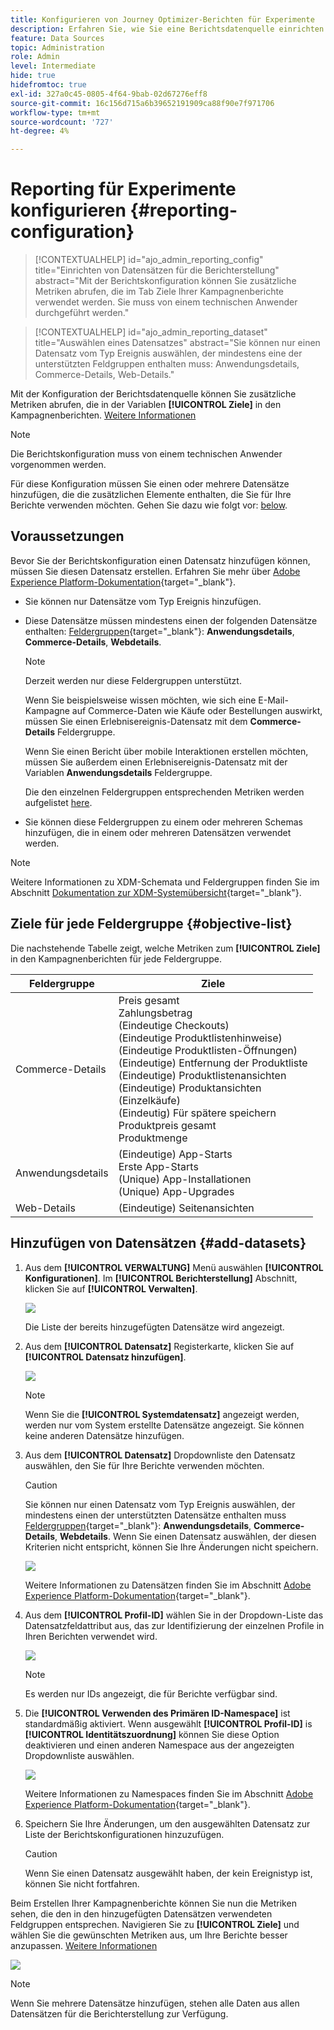 ```yaml
---
title: Konfigurieren von Journey Optimizer-Berichten für Experimente
description: Erfahren Sie, wie Sie eine Berichtsdatenquelle einrichten.
feature: Data Sources
topic: Administration
role: Admin
level: Intermediate
hide: true
hidefromtoc: true
exl-id: 327a0c45-0805-4f64-9bab-02d67276eff8
source-git-commit: 16c156d715a6b39652191909ca88f90e7f971706
workflow-type: tm+mt
source-wordcount: '727'
ht-degree: 4%

---
```


# Reporting für Experimente konfigurieren {#reporting-configuration}

>[!CONTEXTUALHELP]
>id="ajo_admin_reporting_config"
>title="Einrichten von Datensätzen für die Berichterstellung"
>abstract="Mit der Berichtskonfiguration können Sie zusätzliche Metriken abrufen, die im Tab Ziele Ihrer Kampagnenberichte verwendet werden. Sie muss von einem technischen Anwender durchgeführt werden."

>[!CONTEXTUALHELP]
>id="ajo_admin_reporting_dataset"
>title="Auswählen eines Datensatzes"
>abstract="Sie können nur einen Datensatz vom Typ Ereignis auswählen, der mindestens eine der unterstützten Feldgruppen enthalten muss: Anwendungsdetails, Commerce-Details, Web-Details."

<!--The reporting data source configuration allows you to define a connection to a system in order to retrieve additional information that will be used in your reports.-->

Mit der Konfiguration der Berichtsdatenquelle können Sie zusätzliche Metriken abrufen, die in der Variablen **[!UICONTROL Ziele]** in den Kampagnenberichten. [Weitere Informationen](content-experiment.md#objectives-global)

>[!NOTE]
>
>Die Berichtskonfiguration muss von einem technischen Anwender vorgenommen werden. <!--Rights?-->

Für diese Konfiguration müssen Sie einen oder mehrere Datensätze hinzufügen, die die zusätzlichen Elemente enthalten, die Sie für Ihre Berichte verwenden möchten. Gehen Sie dazu wie folgt vor: [below](#add-datasets).

<!--
➡️ [Discover this feature in video](#video)
-->

## Voraussetzungen


Bevor Sie der Berichtskonfiguration einen Datensatz hinzufügen können, müssen Sie diesen Datensatz erstellen. Erfahren Sie mehr über [Adobe Experience Platform-Dokumentation](https://experienceleague.adobe.com/docs/experience-platform/catalog/datasets/user-guide.html?lang=en#create){target=&quot;_blank&quot;}.

* Sie können nur Datensätze vom Typ Ereignis hinzufügen.

* Diese Datensätze müssen mindestens einen der folgenden Datensätze enthalten: [Feldergruppen](https://experienceleague.adobe.com/docs/experience-platform/xdm/tutorials/create-schema-ui.html#field-group){target=&quot;_blank&quot;}: **Anwendungsdetails**, **Commerce-Details**, **Webdetails**.

   >[!NOTE]
   >
   >Derzeit werden nur diese Feldergruppen unterstützt.

   Wenn Sie beispielsweise wissen möchten, wie sich eine E-Mail-Kampagne auf Commerce-Daten wie Käufe oder Bestellungen auswirkt, müssen Sie einen Erlebnisereignis-Datensatz mit dem **Commerce-Details** Feldergruppe.

   Wenn Sie einen Bericht über mobile Interaktionen erstellen möchten, müssen Sie außerdem einen Erlebnisereignis-Datensatz mit der Variablen **Anwendungsdetails** Feldergruppe.

   Die den einzelnen Feldergruppen entsprechenden Metriken werden aufgelistet [here](#objective-list).

* Sie können diese Feldergruppen zu einem oder mehreren Schemas hinzufügen, die in einem oder mehreren Datensätzen verwendet werden.

>[!NOTE]
>
>Weitere Informationen zu XDM-Schemata und Feldergruppen finden Sie im Abschnitt [Dokumentation zur XDM-Systemübersicht](https://experienceleague.adobe.com/docs/experience-platform/xdm/home.html?lang=de){target=&quot;_blank&quot;}.

## Ziele für jede Feldergruppe {#objective-list}

Die nachstehende Tabelle zeigt, welche Metriken zum **[!UICONTROL Ziele]** in den Kampagnenberichten für jede Feldergruppe.

| Feldergruppe | Ziele |
|--- |--- |
| Commerce-Details | Preis gesamt<br>Zahlungsbetrag<br>(Eindeutige Checkouts)<br>(Eindeutige Produktlistenhinweise)<br>(Eindeutige Produktlisten-Öffnungen)<br>(Eindeutige) Entfernung der Produktliste<br>(Eindeutige) Produktlistenansichten<br>(Eindeutige) Produktansichten<br>(Einzelkäufe)<br>(Eindeutig) Für spätere speichern<br>Produktpreis gesamt<br>Produktmenge |
| Anwendungsdetails | (Eindeutige) App-Starts<br>Erste App-Starts<br>(Unique) App-Installationen<br>(Unique) App-Upgrades |
| Web-Details | (Eindeutige) Seitenansichten |

## Hinzufügen von Datensätzen {#add-datasets}

1. Aus dem **[!UICONTROL VERWALTUNG]** Menü auswählen **[!UICONTROL Konfigurationen]**. Im  **[!UICONTROL Berichterstellung]** Abschnitt, klicken Sie auf **[!UICONTROL Verwalten]**.

   ![](assets/reporting-config-menu.png)

   Die Liste der bereits hinzugefügten Datensätze wird angezeigt.

1. Aus dem **[!UICONTROL Datensatz]** Registerkarte, klicken Sie auf **[!UICONTROL Datensatz hinzufügen]**.

   ![](assets/reporting-config-add.png)

   >[!NOTE]
   >
   >Wenn Sie die **[!UICONTROL Systemdatensatz]** angezeigt werden, werden nur vom System erstellte Datensätze angezeigt. Sie können keine anderen Datensätze hinzufügen.

1. Aus dem **[!UICONTROL Datensatz]** Dropdownliste den Datensatz auswählen, den Sie für Ihre Berichte verwenden möchten.

   >[!CAUTION]
   >
   >Sie können nur einen Datensatz vom Typ Ereignis auswählen, der mindestens einen der unterstützten Datensätze enthalten muss [Feldergruppen](https://experienceleague.adobe.com/docs/experience-platform/xdm/tutorials/create-schema-ui.html#field-group){target=&quot;_blank&quot;}: **Anwendungsdetails**, **Commerce-Details**, **Webdetails**. Wenn Sie einen Datensatz auswählen, der diesen Kriterien nicht entspricht, können Sie Ihre Änderungen nicht speichern.

   ![](assets/reporting-config-datasets.png)

   Weitere Informationen zu Datensätzen finden Sie im Abschnitt [Adobe Experience Platform-Dokumentation](https://experienceleague.adobe.com/docs/experience-platform/catalog/datasets/overview.html?lang=de){target=&quot;_blank&quot;}.

1. Aus dem **[!UICONTROL Profil-ID]** wählen Sie in der Dropdown-Liste das Datensatzfeldattribut aus, das zur Identifizierung der einzelnen Profile in Ihren Berichten verwendet wird.

   ![](assets/reporting-config-profile-id.png)

   >[!NOTE]
   >
   >Es werden nur IDs angezeigt, die für Berichte verfügbar sind.

1. Die **[!UICONTROL Verwenden des Primären ID-Namespace]** ist standardmäßig aktiviert. Wenn ausgewählt **[!UICONTROL Profil-ID]** is **[!UICONTROL Identitätszuordnung]** können Sie diese Option deaktivieren und einen anderen Namespace aus der angezeigten Dropdownliste auswählen.

   ![](assets/reporting-config-namespace.png)

   Weitere Informationen zu Namespaces finden Sie im Abschnitt [Adobe Experience Platform-Dokumentation](https://experienceleague.adobe.com/docs/experience-platform/identity/namespaces.html?lang=de){target=&quot;_blank&quot;}.

1. Speichern Sie Ihre Änderungen, um den ausgewählten Datensatz zur Liste der Berichtskonfigurationen hinzuzufügen.

   >[!CAUTION]
   >
   >Wenn Sie einen Datensatz ausgewählt haben, der kein Ereignistyp ist, können Sie nicht fortfahren.

Beim Erstellen Ihrer Kampagnenberichte können Sie nun die Metriken sehen, die den in den hinzugefügten Datensätzen verwendeten Feldgruppen entsprechen. Navigieren Sie zu **[!UICONTROL Ziele]** und wählen Sie die gewünschten Metriken aus, um Ihre Berichte besser anzupassen. [Weitere Informationen](content-experiment.md#objectives-global)

![](assets/reporting-config-objectives.png)

>[!NOTE]
>
>Wenn Sie mehrere Datensätze hinzufügen, stehen alle Daten aus allen Datensätzen für die Berichterstellung zur Verfügung.

<!--
## How-to video {#video}

Understand how to configure Experience Platform reporting data sources.

>[!VIDEO]()
-->
